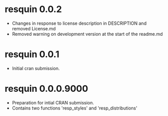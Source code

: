 # resquin 0.0.2
* Changes in response to license description in DESCRIPTION and removed License.md
* Removed warning on development version at the start of the readme.md

# resquin 0.0.1
* Initial cran submission.

# resquin 0.0.0.9000
* Preparation for intial CRAN submission.
* Contains two functions 'resp_styles' and 'resp_distributions'
